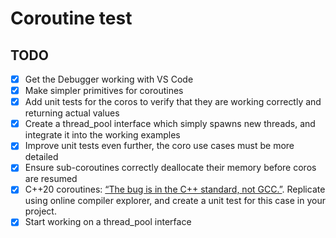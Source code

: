 # Coroutine test

## TODO
- [x] Get the Debugger working with VS Code
- [x] Make simpler primitives for coroutines
- [x] Add unit tests for the coros to verify that they are working correctly and returning actual values
- [x] Create a thread_pool interface which simply spawns new threads, and integrate it into the working examples
- [x] Improve unit tests even further, the coro use cases must be more detailed
- [x] Ensure sub-coroutines correctly deallocate their memory before coros are resumed
- [x] C++20 coroutines: [“The bug is in the C++ standard, not GCC.”](https://www.reddit.com/r/cpp/comments/xvoqcd/c20_coroutines_the_bug_is_in_the_c_standard_not/). Replicate using online compiler explorer, and create a unit test for this case in your project.
- [x] Start working on a thread_pool interface
